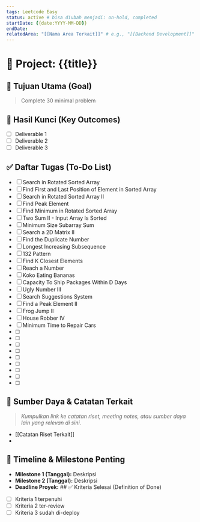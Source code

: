 ```yaml
---
tags: Leetcode Easy
status: active # bisa diubah menjadi: on-hold, completed
startDate: {{date:YYYY-MM-DD}}
endDate: 
relatedArea: "[[Nama Area Terkait]]" # e.g., "[[Backend Development]]"
---
```


# 🚀 Project: {{title}}

## 🎯 Tujuan Utama (Goal)
> Complete 30 minimal problem
> 

## 🔑 Hasil Kunci (Key Outcomes)
- [ ] Deliverable 1
- [ ] Deliverable 2
- [ ] Deliverable 3

## ✅ Daftar Tugas (To-Do List)
- [ ] Search in Rotated Sorted Array
- [ ] Find First and Last Position of Element in Sorted Array
- [ ] Search in Rotated Sorted Array II
- [ ] Find Peak Element
- [ ] Find Minimum in Rotated Sorted Array
- [ ] Two Sum II - Input Array Is Sorted
- [ ] Minimum Size Subarray Sum
- [ ] Search a 2D Matrix II
- [ ] Find the Duplicate Number
- [ ] Longest Increasing Subsequence
- [ ] 132 Pattern
- [ ] Find K Closest Elements
- [ ] Reach a Number
- [ ] Koko Eating Bananas
- [ ] Capacity To Ship Packages Within D Days
- [ ] Ugly Number III
- [ ] Search Suggestions System
- [ ] Find a Peak Element II
- [ ] Frog Jump II
- [ ] House Robber IV
- [ ] Minimum Time to Repair Cars
- [ ] 
- [ ] 
- [ ] 
- [ ] 
- [ ] 
- [ ] 
- [ ] 
- [ ] 
- [ ] 

## 🔗 Sumber Daya & Catatan Terkait
> *Kumpulkan link ke catatan riset, meeting notes, atau sumber daya lain yang relevan di sini.*
> 
- [[Catatan Riset Terkait]]
- 

## 📅 Timeline & Milestone Penting
- **Milestone 1 (Tanggal):** Deskripsi
- **Milestone 2 (Tanggal):** Deskripsi
- **Deadline Proyek:** ## ✅ Kriteria Selesai (Definition of Done)
- [ ] Kriteria 1 terpenuhi
- [ ] Kriteria 2 ter-review
- [ ] Kriteria 3 sudah di-deploy